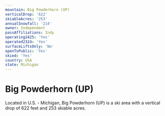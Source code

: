 ```yaml
---
mountain: Big Powderhorn (UP)
verticalDrop: '622'
skiableAcres: '253'
annualSnowfall: '214'
owner: Independent
passAffiliations: Indy
operating2425: 'Yes'
operated2324: 'Yes'
surfaceLiftsOnly: 'No'
openToPublic: 'Yes'
skied: 'Yes'
country: USA
state: Michigan
---
```


# Big Powderhorn (UP)

Located in U.S. - Michigan, Big Powderhorn (UP) is a ski area with a vertical drop of 622 feet and 253 skiable acres.
